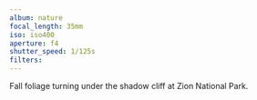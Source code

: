 ```yaml
---
album: nature
focal_length: 35mm
iso: iso400
aperture: f4
shutter_speed: 1/125s
filters:
---
```


Fall foliage turning under the shadow cliff at Zion National Park.
